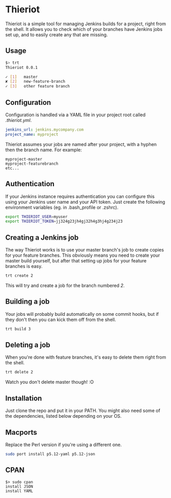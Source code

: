 
Thieriot
========

Thieriot is a simple tool for managing Jenkins builds for a project, right
from the shell.  It allows you to check which of your branches have Jenkins
jobs set up, and to easily create any that are missing.

Usage
-----

```bash
$> trt
Thieriot 0.0.1

✓ [1]   master
✘ [2]   new-feature-branch
✓ [3]   other feature branch

```

Configuration
-------------

Configuration is handled via a YAML file in your project root called _.thieriot.yml_.

```yaml
jenkins_url: jenkins.mycompany.com
project_name: myproject
```

Thieriot assumes your jobs are named after your project, with a hyphen then the branch name.  For example:

```
myproject-master
myproject-featurebranch
etc...
```

Authentication
--------------

If your Jenkins instance requires authentication you can configure this using your
Jenkins user name and your API token.  Just create the following environment
variables (eg. in .bash_profile or .zshrc).

```bash
export THIERIOT_USER=myuser
export THIERIOT_TOKEN=jj324g23jh4gj32h4g3hj4g234j23
```

Creating a Jenkins job
----------------------

The way Thieriot works is to use your master branch's job to create copies for
your feature branches.  This obviously means you need to create your master
build yourself, but after that setting up jobs for your feature branches is easy.

```bash
trt create 2
```

This will try and create a job for the branch numbered _2_.

Building a job
--------------

Your jobs will probably build automatically on some commit hooks, but if they don't
then you can kick them off from the shell.

```bash
trt build 3
```

Deleting a job
--------------

When you're done with feature branches, it's easy to delete them right from the shell.

```bash
trt delete 2
```

Watch you don't delete master though! :O

Installation
------------

Just clone the repo and put it in your PATH.  You might also need some of the dependencies,
listed below depending on your OS.

Macports
--------

Replace the Perl version if you're using a different one.

```bash
sudo port install p5.12-yaml p5.12-json
```

CPAN
----

```
$> sudo cpan
install JSON
install YAML
```

